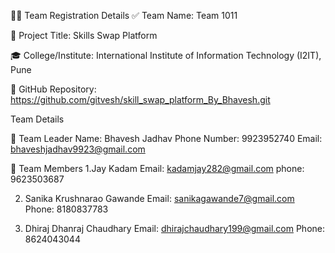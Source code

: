 
🧑‍💻 Team Registration Details
✅ Team Name:
Team 1011

🧠 Project Title:
Skills Swap Platform

🎓 College/Institute:
International Institute of Information Technology (I2IT), Pune

🔗 GitHub Repository:
https://github.com/gitvesh/skill_swap_platform_By_Bhavesh.git

Team Details

👤 Team Leader
Name: Bhavesh Jadhav
Phone Number: 9923952740
Email: bhaveshjadhav9923@gmail.com

👥 Team Members
1.Jay Kadam
Email: kadamjay282@gmail.com
phone: 9623503687

2. Sanika Krushnarao Gawande
Email: sanikagawande7@gmail.com
Phone: 8180837783

2. Dhiraj Dhanraj Chaudhary
Email: dhirajchaudhary199@gmail.com
Phone: 8624043044


